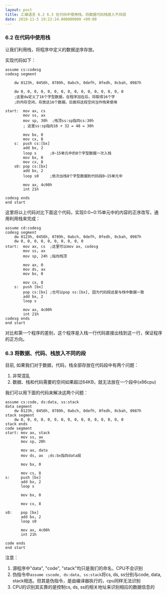 ```yaml
---
layout: post
title: 汇编语言 6.2 6.3 在代码中使用栈，将数据代码栈放入不同段
date: 2019-11-5 19:22:24.000000000 +09:00
---
```


### 6.2 在代码中使用栈

让我们利用栈，将程序中定义的数据逆序存放。

实现代码如下：

```x86asm
assume cs:codesg
codesg segment
    
    dw 0123h, 0456h, 0789h, 0abch, 0defh, 0fedh, 0cbah, 0987h

    dw 0, 0, 0, 0, 0, 0, 0, 0, 0, 0, 0, 0, 0, 0, 0, 0
    ;这里dw定义了16个字型数据，在程序加在后，将取得16个字
    ;的内存空间，存放这16个数据。后面将这段空间当作栈来使用

start:  mov ax, cs
        mov ss, ax
        mov sp, 30h  ;栈顶ss:sp指向cs:30h 
        ; 这里ss:sp指向16 + 32 = 48 = 30h

        mov bx, 0
        mov cx, 8
    s:  push cs:[bx]
        add bx, 2
        loop s      ;0~15单元中的8个字型数据一次入栈
        mov bx, 0
        mov cx, 8
    s0: pop cs:[bx]
        add bx, 2
        loop s0     ;依次出栈8个字型数据到代码段0~15单元中

        mov ax, 4c00h
        int 21h

codesg ends
end start
```

这里将以上代码对比下面这个代码，实现0:0~0:15单元中的内容的正序改写，通用利用栈来完成：

```x86asm
assume cd:codesg
codesg segment
    dw 0123h, 0456h, 0789h, 0abch, 0defh, 0fedh, 0cbah, 0987h
    dw 0, 0, 0, 0, 0, 0, 0, 0, 0, 0
start:  mov ax, cs  ;这里可以mov ax, codesg
        mov ss, ax
        mov sp, 24h ;指向栈顶

        mov ax, 0
        mov ds, ax
        mov bx, 0

        mov cx, 8
    s:  push [bx]
        pop cs:[bx] ;也可以pop ss:[bx], 因为代码段这是与栈中数据一致
        add bx, 2
        loop s

        mov ax, 4c00h
        int 21h
codesg ends
end start
```

对比和第一个程序的差别，这个程序是入栈一行代码直接出栈到这一行，保证程序的正方向。

### 6.3 将数据、代码、栈放入不同的段

目前, 如果我们对于数据，代码，栈全部存放在代码段中有两个问题：

1. 非常混乱
2. 数据、栈和代码需要的空间如果超过64KB，就无法放在一个段中(x86cpu)

我们可以用下面的代码来解决这两个问题：

```x86asm
assume cs:code, ds:data, ss:stack
data segment
    dw 0123h, 0456h, 0789h, 0abch, 0defh, 0fedh, 0cbah, 0987h
stack segment
    dw 0, 0, 0, 0, 0, 0, 0, 0, 0, 0, 0, 0, 0, 0, 0, 0 
stack ends
code segment
start: mov ax, stack
       mov ss, ax
       mov sp, 20h

       mov ax, data
       mov ds, ax  ;ds:bx指向data段

       mov bx, 0

       mov cs, 8
s:     push [bx]
       add bx, 2
       loop s

       mov bx, 0

       mov cx, 8

s0:    pop [bx]
       add bx, 2
       loop s0

       mov ax, 4c00h
       int 21h

code ends
end start
```

注意：

1. 源程序中"data", "code", "stack"均只是我们的命名，CPU不会识别
2. 伪指令中```assume cscode, ds:data, ss:stack```将cs, ds, ss分别与code, data, stack相连。但其是伪指令，是由编译器执行的，cpu同样无法识别
3. CPU的识别其实靠的是控制cs, ds, ss的相关地址来识别相应的数据信息的
